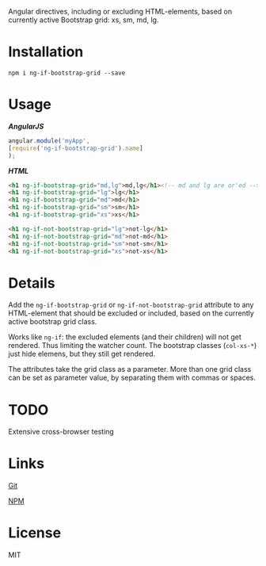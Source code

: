 Angular directives, including or excluding HTML-elements, based on currently active Bootstrap grid: xs, sm, md, lg.

# Installation
`npm i ng-if-bootstrap-grid --save`

# Usage

***AngularJS***
```javascript
angular.module('myApp',
[require('ng-if-bootstrap-grid').name]
);
```

***HTML***
```HTML
<h1 ng-if-bootstrap-grid="md,lg">md,lg</h1><!-- md and lg are or'ed -->
<h1 ng-if-bootstrap-grid="lg">lg</h1>
<h1 ng-if-bootstrap-grid="md">md</h1>
<h1 ng-if-bootstrap-grid="sm">sm</h1>
<h1 ng-if-bootstrap-grid="xs">xs</h1>

<h1 ng-if-not-bootstrap-grid="lg">not-lg</h1>
<h1 ng-if-not-bootstrap-grid="md">not-md</h1>
<h1 ng-if-not-bootstrap-grid="sm">not-sm</h1>
<h1 ng-if-not-bootstrap-grid="xs">not-xs</h1>
```

# Details
Add the `ng-if-bootstrap-grid` or `ng-if-not-bootstrap-grid` attribute to any HTML-element that should be excluded or included, based on the currently active bootstrap grid class.

Works like `ng-if`: the excluded elements (and their children) will not get rendered. Thus limiting the watcher count. The bootstrap classes (`col-xs-*`) just hide elemens, but they still get rendered.

The attributes take the grid class as a parameter. More than one grid class can be set as parameter value, by separating them with commas or spaces.

# TODO
Extensive cross-browser testing

# Links
[Git](https://github.com/xErik/ng-if-bootstrap-grid)

[NPM](https://www.npmjs.com/package/ng-if-bootstrap-grid)

# License
MIT
